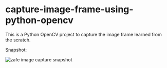 # capture-image-frame-using-python-opencv
This is a Python OpenCV project to capture the image frame learned from the scratch.

Snapshot:

![zafe image capture snapshot](https://github.com/thedevsafaf/capture-image-frame-using-python-opencv/assets/85129653/41112fc5-5690-4869-9584-30d17282392d)

